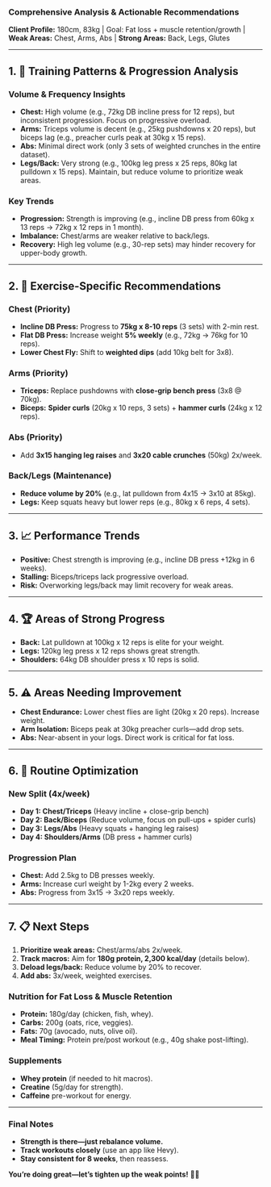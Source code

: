 ### **Comprehensive Analysis & Actionable Recommendations**  
**Client Profile:** 180cm, 83kg | Goal: Fat loss + muscle retention/growth | **Weak Areas:** Chest, Arms, Abs | **Strong Areas:** Back, Legs, Glutes  

---

## **1. 🎯 Training Patterns & Progression Analysis**  
### **Volume & Frequency Insights**  
- **Chest:** High volume (e.g., 72kg DB incline press for 12 reps), but inconsistent progression. Focus on progressive overload.  
- **Arms:** Triceps volume is decent (e.g., 25kg pushdowns x 20 reps), but biceps lag (e.g., preacher curls peak at 30kg x 15 reps).  
- **Abs:** Minimal direct work (only 3 sets of weighted crunches in the entire dataset).  
- **Legs/Back:** Very strong (e.g., 100kg leg press x 25 reps, 80kg lat pulldown x 15 reps). Maintain, but reduce volume to prioritize weak areas.  

### **Key Trends**  
- **Progression:** Strength is improving (e.g., incline DB press from 60kg x 13 reps → 72kg x 12 reps in 1 month).  
- **Imbalance:** Chest/arms are weaker relative to back/legs.  
- **Recovery:** High leg volume (e.g., 30-rep sets) may hinder recovery for upper-body growth.  

---

## **2. 💪 Exercise-Specific Recommendations**  
### **Chest (Priority)**  
- **Incline DB Press:** Progress to **75kg x 8-10 reps** (3 sets) with 2-min rest.  
- **Flat DB Press:** Increase weight **5% weekly** (e.g., 72kg → 76kg for 10 reps).  
- **Lower Chest Fly:** Shift to **weighted dips** (add 10kg belt for 3x8).  

### **Arms (Priority)**  
- **Triceps:** Replace pushdowns with **close-grip bench press** (3x8 @ 70kg).  
- **Biceps:** **Spider curls** (20kg x 10 reps, 3 sets) + **hammer curls** (24kg x 12 reps).  

### **Abs (Priority)**  
- Add **3x15 hanging leg raises** and **3x20 cable crunches** (50kg) 2x/week.  

### **Back/Legs (Maintenance)**  
- **Reduce volume by 20%** (e.g., lat pulldown from 4x15 → 3x10 at 85kg).  
- **Legs:** Keep squats heavy but lower reps (e.g., 80kg x 6 reps, 4 sets).  

---

## **3. 📈 Performance Trends**  
- **Positive:** Chest strength is improving (e.g., incline DB press +12kg in 6 weeks).  
- **Stalling:** Biceps/triceps lack progressive overload.  
- **Risk:** Overworking legs/back may limit recovery for weak areas.  

---

## **4. 🏆 Areas of Strong Progress**  
- **Back:** Lat pulldown at 100kg x 12 reps is elite for your weight.  
- **Legs:** 120kg leg press x 12 reps shows great strength.  
- **Shoulders:** 64kg DB shoulder press x 10 reps is solid.  

---

## **5. ⚠️ Areas Needing Improvement**  
- **Chest Endurance:** Lower chest flies are light (20kg x 20 reps). Increase weight.  
- **Arm Isolation:** Biceps peak at 30kg preacher curls—add drop sets.  
- **Abs:** Near-absent in your logs. Direct work is critical for fat loss.  

---

## **6. 🔄 Routine Optimization**  
### **New Split (4x/week)**  
- **Day 1: Chest/Triceps** (Heavy incline + close-grip bench)  
- **Day 2: Back/Biceps** (Reduce volume, focus on pull-ups + spider curls)  
- **Day 3: Legs/Abs** (Heavy squats + hanging leg raises)  
- **Day 4: Shoulders/Arms** (DB press + hammer curls)  

### **Progression Plan**  
- **Chest:** Add 2.5kg to DB presses weekly.  
- **Arms:** Increase curl weight by 1-2kg every 2 weeks.  
- **Abs:** Progress from 3x15 → 3x20 reps weekly.  

---

## **7. 📋 Next Steps**  
1. **Prioritize weak areas:** Chest/arms/abs 2x/week.  
2. **Track macros:** Aim for **180g protein, 2,300 kcal/day** (details below).  
3. **Deload legs/back:** Reduce volume by 20% to recover.  
4. **Add abs:** 3x/week, weighted exercises.  

### **Nutrition for Fat Loss & Muscle Retention**  
- **Protein:** 180g/day (chicken, fish, whey).  
- **Carbs:** 200g (oats, rice, veggies).  
- **Fats:** 70g (avocado, nuts, olive oil).  
- **Meal Timing:** Protein pre/post workout (e.g., 40g shake post-lifting).  

### **Supplements**  
- **Whey protein** (if needed to hit macros).  
- **Creatine** (5g/day for strength).  
- **Caffeine** pre-workout for energy.  

---

### **Final Notes**  
- **Strength is there—just rebalance volume.**  
- **Track workouts closely** (use an app like Hevy).  
- **Stay consistent for 8 weeks**, then reassess.  

**You’re doing great—let’s tighten up the weak points!** 💪🔥